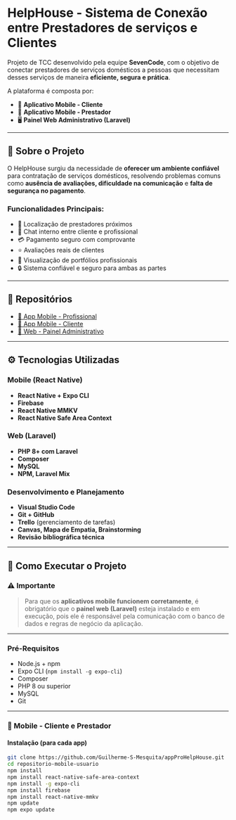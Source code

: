 # HelpHouse - Sistema de Conexão entre Prestadores de serviços e Clientes

Projeto de TCC desenvolvido pela equipe **SevenCode**, com o objetivo de conectar prestadores de serviços domésticos a pessoas que necessitam desses serviços de maneira **eficiente, segura e prática**.

A plataforma é composta por:

- 📱 **Aplicativo Mobile - Cliente**
- 📱 **Aplicativo Mobile - Prestador**
- 🖥️ **Painel Web Administrativo (Laravel)**

---

## 🧠 Sobre o Projeto

O HelpHouse surgiu da necessidade de **oferecer um ambiente confiável** para contratação de serviços domésticos, resolvendo problemas comuns como **ausência de avaliações, dificuldade na comunicação** e **falta de segurança no pagamento**.

### Funcionalidades Principais:

- 📍 Localização de prestadores próximos
- 💬 Chat interno entre cliente e profissional
- 💳 Pagamento seguro com comprovante
- ⭐ Avaliações reais de clientes
- 📂 Visualização de portfólios profissionais
- 🔒 Sistema confiável e seguro para ambas as partes

---

## 📂 Repositórios

- [🔗 App Mobile - Profissional](https://github.com/Guilherme-S-Mesquita/appProHelpHouse)
- [🔗 App Mobile - Cliente](https://github.com/sttephany11/AppHelpHouse)
- [🔗 Web - Painel Administrativo](https://github.com/Guilherme-S-Mesquita/admHelpHouse)

---

## ⚙️ Tecnologias Utilizadas

### Mobile (React Native)
- **React Native + Expo CLI**
- **Firebase** 
- **React Native MMKV** 
- **React Native Safe Area Context**

### Web (Laravel)
- **PHP 8+ com Laravel**
- **Composer**
- **MySQL**
- **NPM, Laravel Mix**

### Desenvolvimento e Planejamento
- **Visual Studio Code**
- **Git + GitHub**
- **Trello** (gerenciamento de tarefas)
- **Canvas, Mapa de Empatia, Brainstorming**
- **Revisão bibliográfica técnica**

---

## 🚀 Como Executar o Projeto

### ⚠️ Importante

> Para que os **aplicativos mobile funcionem corretamente**, é obrigatório que o **painel web (Laravel)** esteja instalado e em execução, pois ele é responsável pela comunicação com o banco de dados e regras de negócio da aplicação.

---

### Pré-Requisitos

- Node.js + npm
- Expo CLI (`npm install -g expo-cli`)
- Composer
- PHP 8 ou superior
- MySQL
- Git

---

### 📱 Mobile - Cliente e Prestador

#### Instalação (para cada app)

```bash
git clone https://github.com/Guilherme-S-Mesquita/appProHelpHouse.git
cd repositorio-mobile-usuario
npm install
npm install react-native-safe-area-context
npm install -g expo-cli
npm install firebase
npm install react-native-mmkv
npm update
npm expo update



